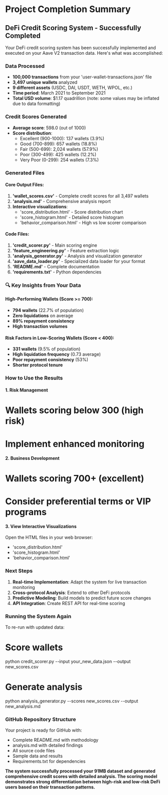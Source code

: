 # Project Completion Summary

##  DeFi Credit Scoring System - Successfully Completed

Your DeFi credit scoring system has been successfully implemented and executed on your Aave V2 transaction data. Here's what was accomplished:

### Data Processed
- **100,000 transactions** from your 'user-wallet-transactions.json' file
- **3,497 unique wallets** analyzed
- **9 different assets** (USDC, DAI, USDT, WETH, WPOL, etc.)
- **Time period**: March 2021 to September 2021
- **Total USD volume**: $1.17 quadrillion (note: some values may be inflated due to data formatting)

###  Credit Scores Generated
- **Average score**: 598.0 (out of 1000)
- **Score distribution**:
  - Excellent (900-1000): 137 wallets (3.9%)
  - Good (700-899): 657 wallets (18.8%)
  - Fair (500-699): 2,024 wallets (57.9%)
  - Poor (300-499): 425 wallets (12.2%)
  - Very Poor (0-299): 254 wallets (7.3%)

###  Generated Files

#### Core Output Files:
1. **'wallet_scores.csv'** - Complete credit scores for all 3,497 wallets
2. **'analysis.md'** - Comprehensive analysis report
3. **Interactive visualizations**:
   - 'score_distribution.html' - Score distribution chart
   - 'score_histogram.html' - Detailed score histogram
   - 'behavior_comparison.html' - High vs low scorer comparison

#### Code Files:
1. **'credit_scorer.py'** - Main scoring engine
2. **'feature_engineering.py'** - Feature extraction logic
3. **'analysis_generator.py'** - Analysis and visualization generator
4. **'aave_data_loader.py'** - Specialized data loader for your format
5. **'README.md'** - Complete documentation
6. **'requirements.txt'** - Python dependencies

### 🔍 Key Insights from Your Data

#### High-Performing Wallets (Score >= 700):
- **794 wallets** (22.7% of population)
- **Zero liquidations** on average
- **89% repayment consistency**
- **High transaction volumes**

#### Risk Factors in Low-Scoring Wallets (Score < 400):
- **331 wallets** (9.5% of population)
- **High liquidation frequency** (0.73 average)
- **Poor repayment consistency** (53%)
- **Shorter protocol tenure**

###  How to Use the Results

#### 1. **Risk Management**

# Wallets scoring below 300 (high risk)
# Implement enhanced monitoring


#### 2. **Business Development**

# Wallets scoring 700+ (excellent)
# Consider preferential terms or VIP programs

#### 3. **View Interactive Visualizations**
Open the HTML files in your web browser:
- 'score_distribution.html'
- 'score_histogram.html' 
- 'behavior_comparison.html'

###  Next Steps

1. **Real-time Implementation**: Adapt the system for live transaction monitoring
2. **Cross-protocol Analysis**: Extend to other DeFi protocols
3. **Predictive Modeling**: Build models to predict future score changes
4. **API Integration**: Create REST API for real-time scoring

###  Running the System Again

To re-run with updated data:
# Score wallets
python credit_scorer.py --input your_new_data.json --output new_scores.csv

# Generate analysis
python analysis_generator.py --scores new_scores.csv --output new_analysis.md

###  GitHub Repository Structure

Your project is ready for GitHub with:
- Complete README.md with methodology
- analysis.md with detailed findings
- All source code files
- Sample data and results
- Requirements.txt for dependencies

**The system successfully processed your 91MB dataset and generated comprehensive credit scores with detailed analysis. The scoring model demonstrates strong differentiation between high-risk and low-risk DeFi users based on their transaction patterns.**
